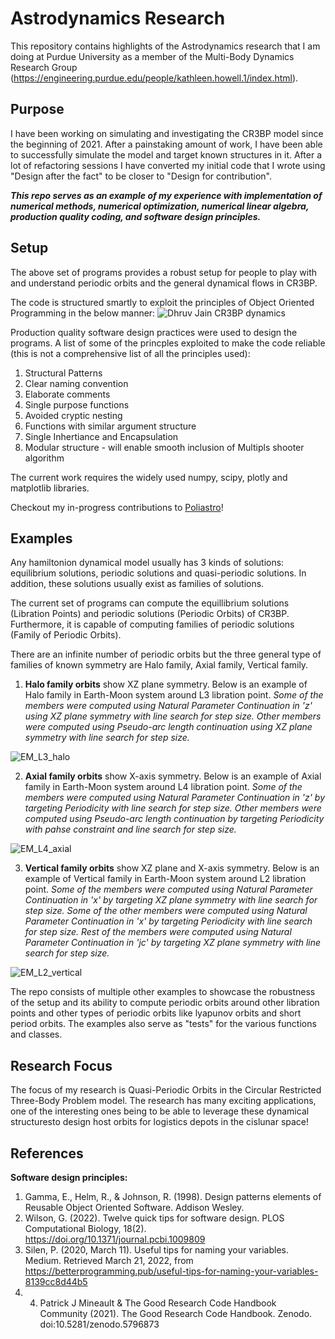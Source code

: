 # Astrodynamics Research

This repository contains highlights of the Astrodynamics research that I am doing at Purdue University as a member of the Multi-Body Dynamics Research Group (https://engineering.purdue.edu/people/kathleen.howell.1/index.html). 

## Purpose
I have been working on simulating and investigating the CR3BP model since the beginning of 2021. After a painstaking amount of work, I have been able to successfully simulate the model and target known structures in it. After a lot of refactoring sessions I have converted my initial code that I wrote using "Design after the fact" to be closer to "Design for contribution". 

_**This repo serves as an example of my experience with implementation of numerical methods, numerical optimization, numerical linear algebra, production quality coding, and software design principles.**_

## Setup
The above set of programs provides a robust setup for people to play with and understand periodic orbits and the general dynamical flows in CR3BP.

The code is structured smartly to exploit the principles of Object Oriented Programming in the below manner:
![Dhruv Jain CR3BP dynamics](https://user-images.githubusercontent.com/33181026/159374925-6fe2bf57-9155-48f8-9777-7d9618de9e03.png)

Production quality software  design practices were used to design the programs. A list of some of the princples exploited to make the code reliable (this is not a comprehensive list of all the principles used):
1. Structural Patterns
2. Clear naming convention
3. Elaborate comments
4. Single purpose functions
5. Avoided cryptic nesting
6. Functions with similar argument structure 
7. Single Inhertiance and Encapsulation
8. Modular structure - will enable smooth inclusion of Multipls shooter algorithm

The current work requires the widely used numpy, scipy, plotly and matplotlib libraries. 

Checkout my in-progress contributions to [Poliastro](https://docs.poliastro.space/en/stable/)!

## Examples

Any hamiltonion dynamical model usually has 3 kinds of solutions: equilibrium solutions, periodic solutions and quasi-periodic solutions. In addition, these solutions usually exist as families of solutions.

The current set of programs can compute the equillibrium solutions (Libration Points) and periodic solutions (Periodic Orbits) of CR3BP. Furthermore, it is capable of computing families of periodic solutions (Family of Periodic Orbits).

There are an infinite number of periodic orbits but the three general type of families of known symmetry are Halo family, Axial family, Vertical family. 

1. **Halo family orbits** show XZ plane symmetry. Below is an example of Halo family in Earth-Moon system around L3 libration point. _Some of the members were computed using Natural Parameter Continuation in 'z' using XZ plane symmetry with line search for step size. Other members were computed using Pseudo-arc length continuation using XZ plane symmetry with line search for step size._

![EM_L3_halo](https://user-images.githubusercontent.com/33181026/159376462-be6147ef-a36a-4906-adf0-e8ef35c85bc1.png)

2. **Axial family orbits** show X-axis symmetry. Below is an example of Axial family in Earth-Moon system around L4 libration point. _Some of the members were computed using Natural Parameter Continuation in 'z' by targeting Periodicity with line search for step size. Other members were computed using Pseudo-arc length continuation by targeting Periodicity with pahse constraint and line search for step size._

![EM_L4_axial](https://user-images.githubusercontent.com/33181026/159376511-e3c40cf1-e7b9-47a4-b303-4098de09fbf0.png)

3. **Vertical family orbits** show XZ plane and X-axis symmetry. Below is an example of Vertical family in Earth-Moon system around L2 libration point. _Some of the members were computed using Natural Parameter Continuation in 'x' by targeting XZ plane symmetry with line search for step size. Some of the other members were computed using Natural Parameter Continuation in 'x' by targeting Periodicity with line search for step size. Rest of the members were computed using Natural Parameter Continuation in 'jc' by targeting XZ plane symmetry with line search for step size._

![EM_L2_vertical](https://user-images.githubusercontent.com/33181026/159376601-ca10cf77-0685-46d9-81b8-960a53461c56.png)

The repo consists of multiple other examples to showcase the robustness of the setup and its ability to compute periodic orbits around other libration points and other types of periodic orbits like lyapunov orbits and short period orbits. The examples also serve as "tests" for the various functions and classes.

## Research Focus
The focus of my research is Quasi-Periodic Orbits in the Circular Restricted Three-Body Problem model. The research has many exciting applications, one of the interesting ones being to be able to leverage these dynamical structuresto design host orbits for logistics depots in the cislunar space!

## References 
**Software design principles:**
1. Gamma, E., Helm, R., &amp; Johnson, R. (1998). Design patterns elements of Reusable Object Oriented Software. Addison Wesley. 
2. Wilson, G. (2022). Twelve quick tips for software design. PLOS Computational Biology, 18(2). https://doi.org/10.1371/journal.pcbi.1009809 
3. Silen, P. (2020, March 11). Useful tips for naming your variables. Medium. Retrieved March 21, 2022, from https://betterprogramming.pub/useful-tips-for-naming-your-variables-8139cc8d44b5 
4. 4. Patrick J Mineault & The Good Research Code Handbook Community (2021). The Good Research Code Handbook. Zenodo. doi:10.5281/zenodo.5796873
